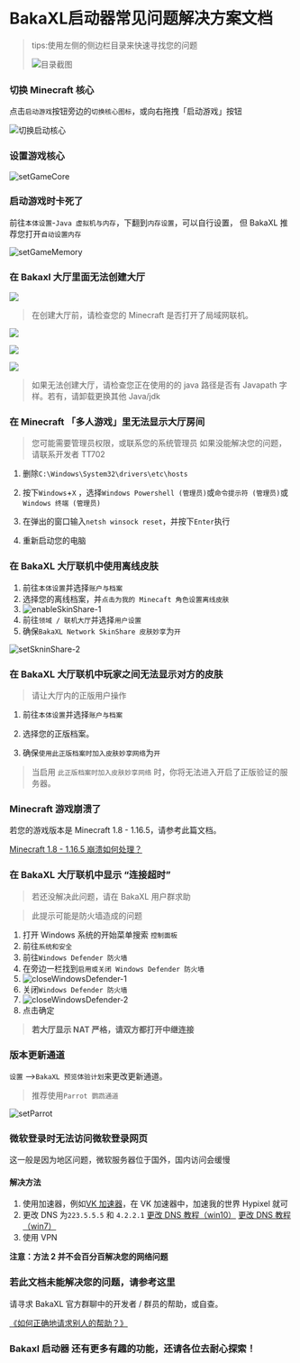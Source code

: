 # BakaXL启动器常见问题解决方案文档

> tips:使用左侧的侧边栏目录来快速寻找您的问题
>
> ![目录截图](./assets/imgs/directory.png)

### 切换 Minecraft 核心

点击`启动游戏`按钮旁边的`切换核心图标`，或向右拖拽「启动游戏」按钮

![切换启动核心](./assets/imgs/startUp.gif)

### 设置游戏核心

![setGameCore](./assets/imgs/setGameCore.gif)

### 启动游戏时卡死了

前往`本体设置`-`Java 虚拟机与内存`，下翻到`内存设置`，可以自行设置， 但 BakaXL 推荐您打开`自动设置内存`

![setGameMemory](./assets/imgs/setGameMemory.png)

### 在 Bakaxl 大厅里面无法创建大厅

![](https://tcs.teambition.net/storage/312g12682de2239b44db33bf028a37b50ab8?Signature=eyJhbGciOiJIUzI1NiIsInR5cCI6IkpXVCJ9.eyJBcHBJRCI6IjU5Mzc3MGZmODM5NjMyMDAyZTAzNThmMSIsIl9hcHBJZCI6IjU5Mzc3MGZmODM5NjMyMDAyZTAzNThmMSIsIl9vcmdhbml6YXRpb25JZCI6IjVmYzRmMTIyODkxNjkwMjZlZjZhOTc1NyIsImV4cCI6MTY1MDIwODEwNywiaWF0IjoxNjUwMjA0NTA3LCJyZXNvdXJjZSI6Ii9zdG9yYWdlLzMxMmcxMjY4MmRlMjIzOWI0NGRiMzNiZjAyOGEzN2I1MGFiOCJ9.EJ47H1GMPM7ecM10it98luD4fOSoKPZnUw3Pjqttb0g)

> 在创建大厅前，请检查您的 Minecraft 是否打开了局域网联机。

![](https://tcs.teambition.net/storage/312gf3041c8b5aab73f0633f091fabdd0475?Signature=eyJhbGciOiJIUzI1NiIsInR5cCI6IkpXVCJ9.eyJBcHBJRCI6IjU5Mzc3MGZmODM5NjMyMDAyZTAzNThmMSIsIl9hcHBJZCI6IjU5Mzc3MGZmODM5NjMyMDAyZTAzNThmMSIsIl9vcmdhbml6YXRpb25JZCI6IjVmYzRmMTIyODkxNjkwMjZlZjZhOTc1NyIsImV4cCI6MTY1MDIwODg0MiwiaWF0IjoxNjUwMjA1MjQyLCJyZXNvdXJjZSI6Ii9zdG9yYWdlLzMxMmdmMzA0MWM4YjVhYWI3M2YwNjMzZjA5MWZhYmRkMDQ3NSJ9.Yid6nnWBVnBvZaEWU5dzV8dhe1Zv0fvEq2u4ICh3fCU)

![](https://tcs.teambition.net/storage/312g379da7599b474d60de02cc4f36dc7a3e?Signature=eyJhbGciOiJIUzI1NiIsInR5cCI6IkpXVCJ9.eyJBcHBJRCI6IjU5Mzc3MGZmODM5NjMyMDAyZTAzNThmMSIsIl9hcHBJZCI6IjU5Mzc3MGZmODM5NjMyMDAyZTAzNThmMSIsIl9vcmdhbml6YXRpb25JZCI6IjVmYzRmMTIyODkxNjkwMjZlZjZhOTc1NyIsImV4cCI6MTY1MDIwOTAwNiwiaWF0IjoxNjUwMjA1NDA2LCJyZXNvdXJjZSI6Ii9zdG9yYWdlLzMxMmczNzlkYTc1OTliNDc0ZDYwZGUwMmNjNGYzNmRjN2EzZSJ9.IiszEmN7gFiG-LmJDA0lpTQOkZiW6GBm3kKmZaFXEEE)

![](https://tcs.teambition.net/storage/312gf72ad295e184f4475bb4b418f627434a?Signature=eyJhbGciOiJIUzI1NiIsInR5cCI6IkpXVCJ9.eyJBcHBJRCI6IjU5Mzc3MGZmODM5NjMyMDAyZTAzNThmMSIsIl9hcHBJZCI6IjU5Mzc3MGZmODM5NjMyMDAyZTAzNThmMSIsIl9vcmdhbml6YXRpb25JZCI6IjVmYzRmMTIyODkxNjkwMjZlZjZhOTc1NyIsImV4cCI6MTY1MDIwOTAyMywiaWF0IjoxNjUwMjA1NDIzLCJyZXNvdXJjZSI6Ii9zdG9yYWdlLzMxMmdmNzJhZDI5NWUxODRmNDQ3NWJiNGI0MThmNjI3NDM0YSJ9.gjeKzcgDB3nlExL17dUrsRuO2NSD55N_SHwC1gLJU90)

> 如果无法创建大厅，请检查您正在使用的的 java 路径是否有 Javapath 字样。若有，请卸载更换其他 Java/jdk

### 在 Minecraft 「多人游戏」里无法显示大厅房间

> 您可能需要管理员权限，或联系您的系统管理员
> 如果没能解决您的问题，请联系开发者 TT702

1. 删除`C:\Windows\System32\drivers\etc\hosts`

1. 按下`Windows`+`X` ，选择`Windows Powershell (管理员)`或`命令提示符 (管理员)`或`Windows 终端 (管理员)`

1. 在弹出的窗口输入`netsh winsock reset`，并按下`Enter`执行

1. 重新启动您的电脑

### 在 BakaXL 大厅联机中使用离线皮肤

1. 前往`本体设置`并选择`账户与档案`
1. 选择您的离线档案，并`点击为我的 Minecaft 角色设置离线皮肤`
1. ![enableSkinShare-1](./assets/imgs/enableSkinShare-1.png)
1. 前往`领域 / 联机大厅`并选择`用户设置`
1. 确保`BakaXL Network SkinShare 皮肤妙享`为`开`

![setSkninShare-2](./assets/imgs/enableSkinShare-2.png)

### 在 BakaXL 大厅联机中玩家之间无法显示对方的皮肤

> 请让大厅内的正版用户操作

1. 前往`本体设置`并选择`账户与档案`

1. 选择您的正版档案。

1. 确保`使用此正版档案时加入皮肤妙享网络`为`开`

> 当启用 `此正版档案时加入皮肤妙享网络` 时，你将无法进入开启了正版验证的服务器。

### Minecraft 游戏崩溃了

若您的游戏版本是 Minecraft 1.8 - 1.16.5，请参考此篇文档。

[Minecraft 1.8 - 1.16.5 崩溃如何处理？](./subdocs/Minecraft_1.8-1.16.5_CRQA.md)

### 在 BakaXL 大厅联机中显示 “连接超时”

> 若还没解决此问题，请在 BakaXL 用户群求助

> 此提示可能是防火墙造成的问题

1. 打开 Windows 系统的开始菜单搜索 `控制面板`
1. 前往`系统和安全`
1. 前往`Windows Defender 防火墙`
1. 在旁边一栏找到`启用或关闭 Windows Defender 防火墙`
1. ![closeWindowsDefender-1](./assets/imgs/closeWindowsDefender-1.png)
1. 关闭`Windows Defender 防火墙`
1. ![closeWindowsDefender-2](./assets/imgs/closeWindowsDefender-2.png)
1. 点击确定



> **若大厅显示 NAT 严格，请双方都打开中继连接**

### 版本更新通道

`设置` -->`BakaXL 预览体验计划`来更改更新通道。

> 推荐使用`Parrot 鹦鹉通道`

![setParrot](./assets/imgs/setParrotUpdate.png)

### 微软登录时无法访问微软登录网页

这一般是因为地区问题，微软服务器位于国外，国内访问会缓慢

#### 解决方法

1. 使用加速器，例如[VK 加速器](https://verykuai.com/)，在 VK 加速器中，加速我的世界 Hypixel 就可
2. 更改 DNS 为`223.5.5.5` 和 `4.2.2.1`       [更改 DNS 教程（win10）](https://jingyan.baidu.com/article/495ba841ff105d79b20ede24.html) [更改 DNS 教程（win7）](https://jingyan.baidu.com/article/cb5d61053c1fd6415c2fe09e.html)
3. 使用 VPN

**注意：方法 2 并不会百分百解决您的网络问题**

### 若此文档未能解决您的问题，请参考这里

请寻求 BakaXL 官方群聊中的开发者 / 群员的帮助，或自查。

[《如何正确地请求别人的帮助？》](./询问问题的方法.md)



### Bakaxl 启动器 还有更多有趣的功能，还请各位去耐心探索！